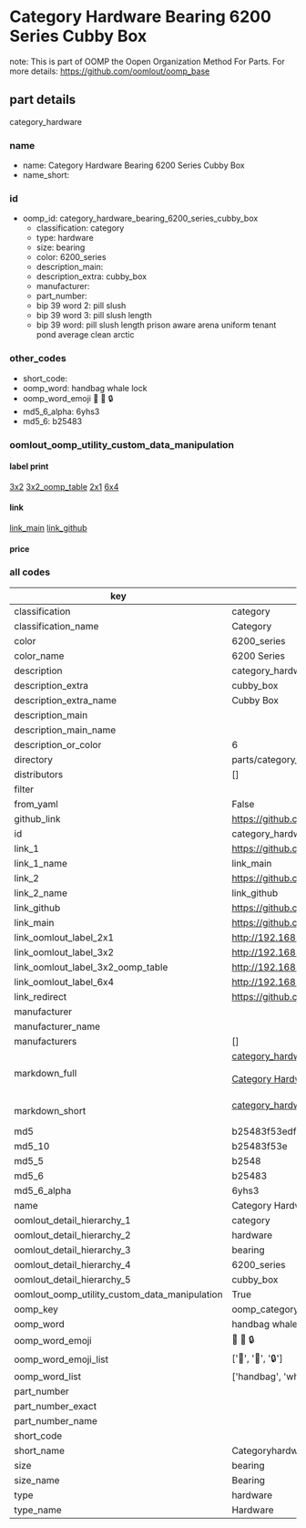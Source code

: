 # Category Hardware Bearing 6200 Series Cubby Box  

note: This is part of OOMP the Oopen Organization Method For Parts. For more details: https://github.com/oomlout/oomp_base

##  part details
  



category_hardware



### name
* name: Category Hardware Bearing 6200 Series Cubby Box
* name_short: 
### id
* oomp_id: category_hardware_bearing_6200_series_cubby_box
  * classification: category
  * type: hardware
  * size: bearing
  * color: 6200_series
  * description_main: 
  * description_extra: cubby_box
  * manufacturer: 
  * part_number: 
  * bip 39 word 2: pill slush
  * bip 39 word 3: pill slush length
  * bip 39 word: pill slush length prison aware arena uniform tenant pond average clean arctic

### other_codes
* short_code: 
* oomp_word: handbag whale lock
* oomp_word_emoji :handbag: :whale: :lock:
* md5_6_alpha: 6yhs3
* md5_6: b25483






### oomlout_oomp_utility_custom_data_manipulation
#### label print
[3x2](http://192.168.1.245:1112/?label=oomp%206yhs3)
[3x2_oomp_table](http://192.168.1.108:1112/?label=oomp%206yhs3)
[2x1](http://192.168.1.242:1112/?label=oomp%206yhs3)
[6x4](http://192.168.1.55:1112/?label=oomp%206yhs3)    

#### link

[link_main](https://github.com/oomlout/oomlout_oomp_version_1_messy/tree/main/parts/category_hardware_bearing_6200_series_cubby_box) [link_github](https://github.com/oomlout/oomlout_oomp_version_1_messy/tree/main/parts/category_hardware_bearing_6200_series_cubby_box)                             

#### price







### all codes 
| key | value |  
| --- | --- |  
| classification | category |  
| classification_name | Category |  
| color | 6200_series |  
| color_name | 6200 Series |  
| description | category_hardware |  
| description_extra | cubby_box |  
| description_extra_name | Cubby Box |  
| description_main |  |  
| description_main_name |  |  
| description_or_color | 6  |  
| directory | parts/category_hardware_bearing_6200_series_cubby_box |  
| distributors | [] |  
| filter |  |  
| from_yaml | False |  
| github_link | https://github.com/oomlout/oomlout_oomp_part_src/tree/main/parts/category_hardware_bearing_6200_series_cubby_box |  
| id | category_hardware_bearing_6200_series_cubby_box |  
| link_1 | https://github.com/oomlout/oomlout_oomp_version_1_messy/tree/main/parts/category_hardware_bearing_6200_series_cubby_box |  
| link_1_name | link_main |  
| link_2 | https://github.com/oomlout/oomlout_oomp_version_1_messy/tree/main/parts/category_hardware_bearing_6200_series_cubby_box |  
| link_2_name | link_github |  
| link_github | https://github.com/oomlout/oomlout_oomp_version_1_messy/tree/main/parts/category_hardware_bearing_6200_series_cubby_box |  
| link_main | https://github.com/oomlout/oomlout_oomp_version_1_messy/tree/main/parts/category_hardware_bearing_6200_series_cubby_box |  
| link_oomlout_label_2x1 | http://192.168.1.242:1112/?label=oomp%206yhs3 |  
| link_oomlout_label_3x2 | http://192.168.1.245:1112/?label=oomp%206yhs3 |  
| link_oomlout_label_3x2_oomp_table | http://192.168.1.108:1112/?label=oomp%206yhs3 |  
| link_oomlout_label_6x4 | http://192.168.1.55:1112/?label=oomp%206yhs3 |  
| link_redirect | https://github.com/oomlout/oomlout_oomp_version_1_messy/tree/main/parts/category_hardware_bearing_6200_series_cubby_box |  
| manufacturer |  |  
| manufacturer_name |  |  
| manufacturers | [] |  
| markdown_full | [category_hardware_bearing_6200_series_cubby_box](none)<br>[](none)<br>[Category Hardware Bearing 6200 Series Cubby Box](none)<br><br> |  
| markdown_short | [category_hardware_bearing_6200_series_cubby_box](none)<br><br> |  
| md5 | b25483f53edf1dac2d882ab100331526 |  
| md5_10 | b25483f53e |  
| md5_5 | b2548 |  
| md5_6 | b25483 |  
| md5_6_alpha | 6yhs3 |  
| name | Category Hardware Bearing 6200 Series Cubby Box |  
| oomlout_detail_hierarchy_1 | category |  
| oomlout_detail_hierarchy_2 | hardware |  
| oomlout_detail_hierarchy_3 | bearing |  
| oomlout_detail_hierarchy_4 | 6200_series |  
| oomlout_detail_hierarchy_5 | cubby_box |  
| oomlout_oomp_utility_custom_data_manipulation | True |  
| oomp_key | oomp_category_hardware_bearing_6200_series_cubby_box |  
| oomp_word | handbag whale lock |  
| oomp_word_emoji | :handbag: :whale: :lock: |  
| oomp_word_emoji_list | [':handbag:', ':whale:', ':lock:'] |  
| oomp_word_list | ['handbag', 'whale', 'lock'] |  
| part_number |  |  
| part_number_exact |  |  
| part_number_name |  |  
| short_code |  |  
| short_name | Categoryhardware |  
| size | bearing |  
| size_name | Bearing |  
| type | hardware |  
| type_name | Hardware |  
